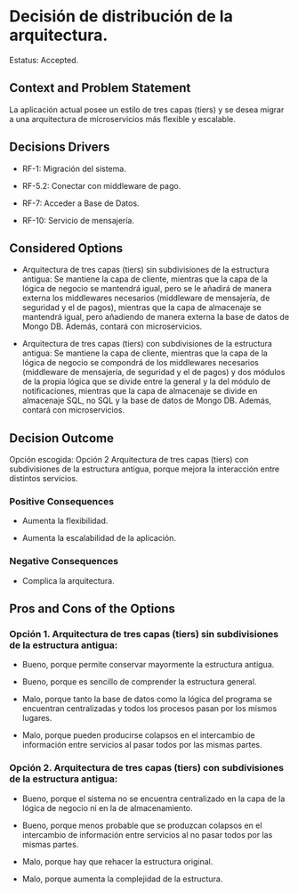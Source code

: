 # Decisión de distribución de la arquitectura. 

Estatus: Accepted. 

 

## Context and Problem Statement 

La aplicación actual posee un estilo de tres capas (tiers) y se desea migrar a una arquitectura de microservicios más flexible y escalable. 

 

## Decisions Drivers 

* RF-1: Migración del sistema. 

* RF-5.2: Conectar con middleware de pago. 

* RF-7: Acceder a Base de Datos. 

* RF-10: Servicio de mensajería. 

 

## Considered Options 

* Arquitectura de tres capas (tiers) sin subdivisiones de la estructura antigua: Se mantiene la capa de cliente, mientras que la capa de la lógica de negocio se mantendrá igual, pero se le añadirá de manera externa los middlewares necesarios (middleware de mensajería, de seguridad y el de pagos), mientras que la capa de almacenaje se mantendrá igual, pero añadiendo de manera externa la base de datos de Mongo DB. Además, contará con microservicios. 

* Arquitectura de tres capas (tiers) con subdivisiones de la estructura antigua: Se mantiene la capa de cliente, mientras que la capa de la lógica de negocio se compondrá de los middlewares necesarios (middleware de mensajería, de seguridad y el de pagos) y dos módulos de la propia lógica que se divide entre la general y la del módulo de notificaciones, mientras que la capa de almacenaje se divide en almacenaje SQL, no SQL y la base de datos de Mongo DB. Además, contará con microservicios. 

 

## Decision Outcome 

Opción escogida: Opción 2 Arquitectura de tres capas (tiers) con subdivisiones de la estructura antigua, porque mejora la interacción entre distintos servicios. 

 

### Positive Consequences 

* Aumenta la flexibilidad. 

* Aumenta la escalabilidad de la aplicación. 

 

### Negative Consequences 

* Complica la arquitectura. 

 

## Pros and Cons of the Options 

### Opción 1. Arquitectura de tres capas (tiers) sin subdivisiones de la estructura antigua: 

* Bueno, porque permite conservar mayormente la estructura antigua. 

* Bueno, porque es sencillo de comprender la estructura general. 

* Malo, porque tanto la base de datos como la lógica del programa se encuentran centralizadas y todos los procesos pasan por los mismos lugares. 

* Malo, porque pueden producirse colapsos en el intercambio de información entre servicios al pasar todos por las mismas partes. 

 

### Opción 2. Arquitectura de tres capas (tiers) con subdivisiones de la estructura antigua: 

* Bueno, porque el sistema no se encuentra centralizado en la capa de la lógica de negocio ni en la de almacenamiento. 

* Bueno, porque menos probable que se produzcan colapsos en el intercambio de información entre servicios al no pasar todos por las mismas partes. 

* Malo, porque hay que rehacer la estructura original. 

* Malo, porque aumenta la complejidad de la estructura. 